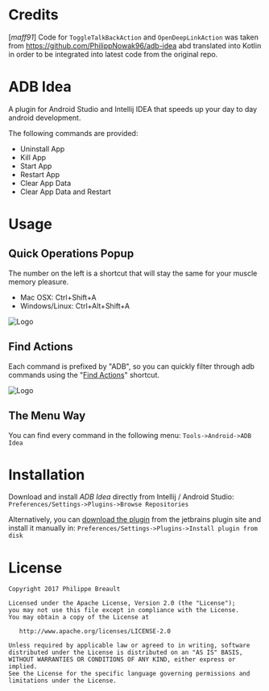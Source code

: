 Credits
=======
\[*maff91*\] Code for `ToggleTalkBackAction` and `OpenDeepLinkAction` was taken from https://github.com/PhilippNowak96/adb-idea abd translated into Kotlin in order to be integrated into latest code from the original repo. 

ADB Idea
========

A plugin for Android Studio and Intellij IDEA that speeds up your day to day android development.

The following commands are provided:

* Uninstall App
* Kill App
* Start App
* Restart App
* Clear App Data
* Clear App Data and Restart

Usage
=====

Quick Operations Popup
-----------------

The number on the left is a shortcut that will stay the same for your muscle memory pleasure.

* Mac OSX: Ctrl+Shift+A
* Windows/Linux: Ctrl+Alt+Shift+A

![Logo](website/adb_operations_popup.png)

Find Actions
-----------------
Each command is prefixed by "ADB", so you can quickly filter through adb commands using the "[Find Actions](http://www.jetbrains.com/idea/webhelp/navigating-to-action.html)" shortcut.

![Logo](website/find_actions.png)

The Menu Way
------------
You can find every command in the following menu:
`Tools->Android->ADB Idea`


Installation
========

Download and install *ADB Idea* directly from Intellij / Android Studio:
`Preferences/Settings->Plugins->Browse Repositories`

Alternatively, you can [download the plugin](http://plugins.jetbrains.com/plugin/7380?pr=idea) from the jetbrains plugin site and install it manually in:
`Preferences/Settings->Plugins->Install plugin from disk`

License
=======

    Copyright 2017 Philippe Breault

    Licensed under the Apache License, Version 2.0 (the "License");
    you may not use this file except in compliance with the License.
    You may obtain a copy of the License at

       http://www.apache.org/licenses/LICENSE-2.0

    Unless required by applicable law or agreed to in writing, software
    distributed under the License is distributed on an "AS IS" BASIS,
    WITHOUT WARRANTIES OR CONDITIONS OF ANY KIND, either express or implied.
    See the License for the specific language governing permissions and
    limitations under the License.
